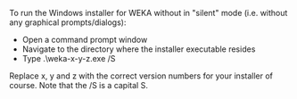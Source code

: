 To run the Windows installer for WEKA without in "silent" mode (i.e. without any graphical prompts/dialogs):

* Open a command prompt window
* Navigate to the directory where the installer executable resides
* Type .\weka-x-y-z.exe /S

Replace x, y and z with the correct version numbers for your installer of course. Note that the /S is a capital S.
